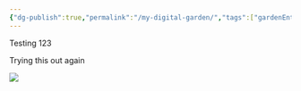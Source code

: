 ```yaml
---
{"dg-publish":true,"permalink":"/my-digital-garden/","tags":["gardenEntry"],"created":"2025-02-06T18:51:33.711-05:00","updated":"2025-02-06T22:03:06.572-05:00"}
---
```


Testing 123

Trying this out again 


![](/img/user/TryHackMe/THM_Images/c0b5125ed3719685b8ea6c74db9914ad.png)

